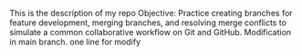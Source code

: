 This is the description of my repo
Objective: Practice creating branches for feature development, merging branches, and resolving merge conflicts to simulate a common collaborative workflow on Git and GitHub.
 Modification in main branch.
one line for modify